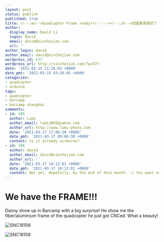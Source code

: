 ```yaml
---
layout: post
status: publish
published: true
title: <!--:en-->Quadcopter Frame ready!<!--:--><!--:zh-->四旋翼骨架好了！<!--:-->
author:
  display_name: David Li
  login: david
  email: david@xinchejian.com
  url: ''
author_login: david
author_email: david@xinchejian.com
wordpress_id: 577
wordpress_url: http://xinchejian.com/?p=577
date: '2011-03-15 11:26:05 +0800'
date_gmt: '2011-03-15 03:26:05 +0800'
categories:
- quadcopter
- arduino
tags:
- quadcopter
- barcamp
- barcamp shanghai
comments:
- id: 105
  author: Lumi
  author_email: lumi3005@yahoo.com
  author_url: http://www.lumi-photo.com
  date: '2011-03-17 17:06:30 +0800'
  date_gmt: '2011-03-17 09:06:30 +0800'
  content: is it already airborne?
- id: 106
  author: david
  author_email: david@xinchejian.com
  author_url: ''
  date: '2011-03-17 18:12:01 +0800'
  date_gmt: '2011-03-17 10:12:01 +0800'
  content: Not yet. Hopefully, by the end of this month. :) You want one, right?
---
```

<h1>We have the FRAME!!!</h1></p>
<p>Danny show up in Barcamp with a big surprise! He show me the fiber/aluminium frame of the quadcopter he just got CNCed. What a beauty!</p></p>
<p><img style="display:block; margin-left:auto; margin-right:auto;" src="http://xinchejian.com/wp-content/uploads/2011/03/SNC18108.jpg" alt="SNC18108" title="SNC18108.JPG" border="0"/></p></p>
<p><img style="display:block; margin-left:auto; margin-right:auto;" src="http://xinchejian.com/wp-content/uploads/2011/03/SNC18109.jpg" alt="SNC18109" title="SNC18109.JPG" border="0"/></p></p>
